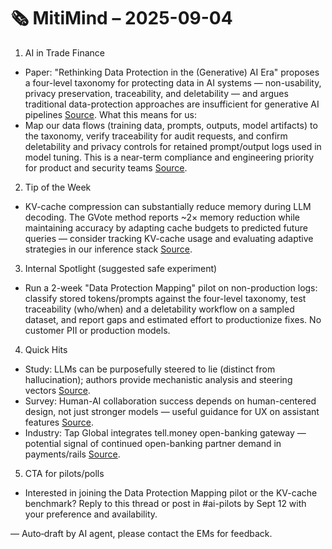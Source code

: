 # 🗞️ MitiMind – 2025-09-04

1) AI in Trade Finance
- Paper: "Rethinking Data Protection in the (Generative) AI Era" proposes a four-level taxonomy for protecting data in AI systems — non-usability, privacy preservation, traceability, and deletability — and argues traditional data-protection approaches are insufficient for generative AI pipelines [Source](https://arxiv.org/abs/2507.03034).
What this means for us:
- Map our data flows (training data, prompts, outputs, model artifacts) to the taxonomy, verify traceability for audit requests, and confirm deletability and privacy controls for retained prompt/output logs used in model tuning. This is a near-term compliance and engineering priority for product and security teams [Source](https://arxiv.org/abs/2507.03034).

2) Tip of the Week
- KV-cache compression can substantially reduce memory during LLM decoding. The GVote method reports ~2× memory reduction while maintaining accuracy by adapting cache budgets to predicted future queries — consider tracking KV-cache usage and evaluating adaptive strategies in our inference stack [Source](https://arxiv.org/abs/2509.03136).

3) Internal Spotlight (suggested safe experiment)
- Run a 2-week "Data Protection Mapping" pilot on non-production logs: classify stored tokens/prompts against the four-level taxonomy, test traceability (who/when) and a deletability workflow on a sampled dataset, and report gaps and estimated effort to productionize fixes. No customer PII or production models.

4) Quick Hits
- Study: LLMs can be purposefully steered to lie (distinct from hallucination); authors provide mechanistic analysis and steering vectors [Source](https://arxiv.org/abs/2509.03518).
- Survey: Human-AI collaboration success depends on human-centered design, not just stronger models — useful guidance for UX on assistant features [Source](https://arxiv.org/abs/2403.04931).
- Industry: Tap Global integrates tell.money open-banking gateway — potential signal of continued open-banking partner demand in payments/rails [Source](https://www.finextra.com/pressarticle/106917/tap-global-implements-open-banking-gateway-with-tellmoney).

5) CTA for pilots/polls
- Interested in joining the Data Protection Mapping pilot or the KV-cache benchmark? Reply to this thread or post in #ai-pilots by Sept 12 with your preference and availability.

— Auto‑draft by AI agent, please contact the EMs for feedback.
